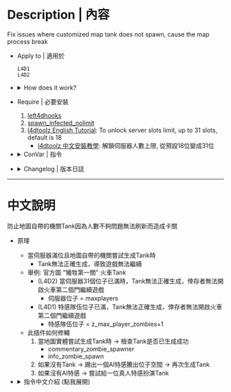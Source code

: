 # Description | 內容
Fix issues where customized map tank does not spawn, cause the map process break 

* Apply to | 適用於
	```
	L4D1
	L4D2
	```

* <details><summary>How does it work?</summary>

	* When map tried to spawn custom tank and server slots are full
		* Tank do not spawn correctly, it will break the map process and game stuck
	* For example: Official Map "The Sacrifice stage 1" train tank
		* (L4D2) If all 31 server slots are occupied, the tank won't spawn, and survivors can't open the second train door to continue game
			* server slots = maxplayers
		* (L4D1) If all infected team slots are occupied, the tank won't spawn, and survivors can't open the second train door to continue game
			* infecte team slot = z_max_player_zombies+1
	* Here is how the plugin fixed
		1. When map entity tried to spawn trank -> check if tank spawns successfully
			* commentary_zombie_spawner
			* info_zombie_spawn
		2. If the tank not exist -> kick a fake infected bot to release the slot -> spawn tank again
		3. If there is no fake infected bot -> try to give real infected player a tank
</details>

* Require | 必要安裝
	1. [left4dhooks](https://forums.alliedmods.net/showthread.php?t=321696)
	2. [spawn_infected_nolimit](https://github.com/fbef0102/L4D1_2-Plugins/tree/master/spawn_infected_nolimit)
	3. [l4dtoolz English Tutorial](https://github.com/fbef0102/Game-Private_Plugin/tree/main/Tutorial_%E6%95%99%E5%AD%B8%E5%8D%80/English/Server/Install_Other_File#l4dtoolz): To unlock server slots limit, up to 31 slots, default is 18
		* [l4dtoolz 中文安裝教學](https://github.com/fbef0102/Game-Private_Plugin/blob/main/Tutorial_%E6%95%99%E5%AD%B8%E5%8D%80/Chinese_%E7%B9%81%E9%AB%94%E4%B8%AD%E6%96%87/Server/%E5%AE%89%E8%A3%9D%E5%85%B6%E4%BB%96%E6%AA%94%E6%A1%88%E6%95%99%E5%AD%B8/README.md#%E5%AE%89%E8%A3%9Dl4dtoolz): 解鎖伺服器人數上限, 從預設18位變成31位

* <details><summary>ConVar | 指令</summary>

	* cfg/sourcemod/l4d2_maptankfix.cfg
		```php
		// 0=Plugin off, 1=Plugin on.
		l4d2_maptankfix_enable "1"
		```
</details>

* <details><summary>Changelog | 版本日誌</summary>

	* v1.5 (2025-2-13)
	* v1.4 (2025-2-9)
	* v1.3 (2025-2-7)
		* Fixed error
		* Support L4D1
		* Update gamedata

	* v1.2 (2024-12-30)
		* Improve code
		* Find real infected player and give tank

	* v1.1
		* [Original Plugin by 洛琪 central_lq](https://forums.alliedmods.net/showthread.php?t=349834)
</details>

- - - -
# 中文說明
防止地圖自帶的機關Tank因為人數不夠問題​​無法刷新而造成卡關

* 原理
	* 當伺服器滿位且地圖自帶的機關嘗試生成Tank時
		* Tank無法正確生成，導致遊戲無法繼續
	* 舉例: 官方圖 "犧牲第一關" 火車Tank
		* (L4D2) 當伺服器31個位子已滿時，Tank無法正確生成，倖存者無法開啟火車第二個門繼續遊戲
			* 伺服器位子 = maxplayers
		* (L4D1) 特感隊伍位子已滿，Tank無法正確生成，倖存者無法開啟火車第二個門繼續遊戲
			* 特感隊伍位子 = z_max_player_zombies+1
	* 此插件如何修輔
		1. 當地圖實體嘗試生成Tank時 -> 檢查Tank是否已生成成功
			* commentary_zombie_spawner
			* info_zombie_spawn
		2. 如果沒有Tank -> 踢出一個AI特感騰出位子空間 -> 再次生成Tank
		3. 如果沒有AI特感 -> 嘗試給一位真人特感扮演Tank

* <details><summary>指令中文介紹 (點我展開)</summary>

	* cfg/sourcemod/l4d2_maptankfix.cfg
		```php
		// 是否开启tank修复. 1=开启，0=关闭.
		l4d2_maptankfix_enable "1"
		```
</details>
